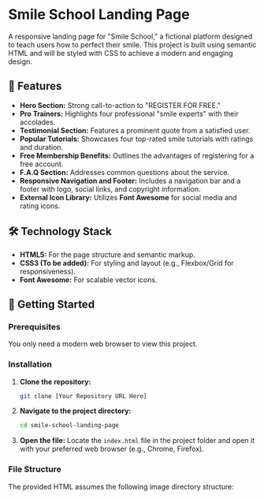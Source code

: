 # Smile School Landing Page

A responsive landing page for "Smile School," a fictional platform designed to teach users how to perfect their smile. This project is built using semantic HTML and will be styled with CSS to achieve a modern and engaging design.

## 🌟 Features

* **Hero Section:** Strong call-to-action to "REGISTER FOR FREE."
* **Pro Trainers:** Highlights four professional "smile experts" with their accolades.
* **Testimonial Section:** Features a prominent quote from a satisfied user.
* **Popular Tutorials:** Showcases four top-rated smile tutorials with ratings and duration.
* **Free Membership Benefits:** Outlines the advantages of registering for a free account.
* **F.A.Q Section:** Addresses common questions about the service.
* **Responsive Navigation and Footer:** Includes a navigation bar and a footer with logo, social links, and copyright information.
* **External Icon Library:** Utilizes **Font Awesome** for social media and rating icons.

## 🛠️ Technology Stack

* **HTML5:** For the page structure and semantic markup.
* **CSS3 (To be added):** For styling and layout (e.g., Flexbox/Grid for responsiveness).
* **Font Awesome:** For scalable vector icons.

## 🚀 Getting Started

### Prerequisites

You only need a modern web browser to view this project.

### Installation

1.  **Clone the repository:**
    ```bash
    git clone [Your Repository URL Here]
    ```
2.  **Navigate to the project directory:**
    ```bash
    cd smile-school-landing-page
    ```
3.  **Open the file:**
    Locate the `index.html` file in the project folder and open it with your preferred web browser (e.g., Chrome, Firefox).

### File Structure

The provided HTML assumes the following image directory structure:

